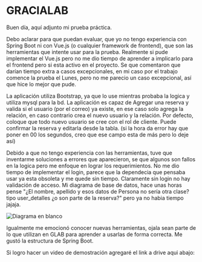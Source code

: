# GRACIALAB
Buen día, aquí adjunto mi prueba práctica.

Debo aclarar para que puedan evaluar, que yo no tengo experiencia con Spring Boot ni con Vue.js (o cualquier framework de frontend), que son las herramientas que intente usar para la prueba. Realmente si pude implementar el Vue.js pero no me dio tiempo de aprender a implicarlo para el frontend pero si esta activo en el proyecto.
Se que comentaron que darían tiempo extra a casos excepcionales, en mi caso por el trabajo comence la prueba el Lunes, pero no me parecio un caso excepcional, así que hice lo mejor que pude.

La aplicación utiliza Bootstrap, ya que lo use mientras probaba la logica y utiliza mysql para la bd.
La aplicación es capaz de Agregar una reserva y valida si el usuario (por el correo) ya existe, en ese caso solo agrega la relación, en caso contrario crea el nuevo usuario y la relación.
Por defecto, coloque que todo nuevo usuario se cree con el rol de cliente.
Puede confirmar la reserva y editarla desde la tabla. (si la hora da error hay que poner en 00 los segundos, creo que ese campo esta de más pero lo deje así)

Debido a que  no tengo experiencia con las herramientas, tuve que inventarme soluciones a errores que aparecieron, se que algunos son fallos en la logica pero me enfoque en lograr los requerimientos. No me dio tiempo de implementar el login, parece que la dependecia que pensaba usar ya esta obsoleta y me quede sin tiempo. Claramente sin login no hay validación de acceso.
Mi diagrama de base de datos, hace unas horas pense "¿El nombre, apellido y esos datos de Persona no sería otra clase? tipo user_detalles ¿o son parte de la reserva?" pero ya no habia tiempo jajaja.

![Diagrama en blanco](https://github.com/fkos2909/GRACIALAB/assets/92612247/efb0996b-0fbd-4c9c-9819-7cf6fcbc216f)

Igualmente me emocionó conocer nuevas herramientas, ojala sean parte de lo que utilizan en GLAB para aprender a usarlas de forma correcta. Me gustó la estructura de Spring Boot.

Si logro hacer un video de demostración agregaré el link a drive aqui abajo:




